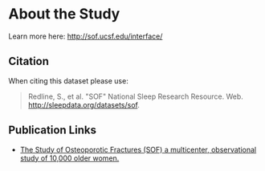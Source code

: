 # About the Study

Learn more here: http://sof.ucsf.edu/interface/

## Citation

When citing this dataset please use:

> Redline, S., et al. "SOF" National Sleep Research Resource. Web. http://sleepdata.org/datasets/sof.

## Publication Links

- [The Study of Osteoporotic Fractures (SOF) a multicenter, observational study of 10,000 older women.](http://sof.ucsf.edu/interface/)
